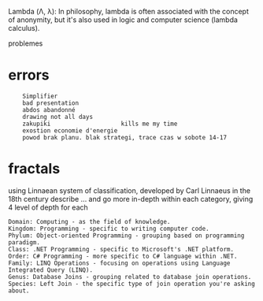 Lambda (Λ, λ): In philosophy, lambda is often associated with the concept of anonymity, but it's also used in logic and computer science (lambda calculus).

problemes

#   errors
        Simplifier
        bad presentation
        abdos abandonné
        drawing not all days
        zakupiki                    kills me my time
        exostion economie d'energie
        powod brak planu. blak strategi, trace czas w sobote 14-17


# fractals 
using Linnaean system of classification, developed by Carl Linnaeus in the 18th century
describe ...
and go more in-depth within each category, giving 4 level of depth for each 

    Domain: Computing - as the field of knowledge.
    Kingdom: Programming - specific to writing computer code.
    Phylum: Object-oriented Programming - grouping based on programming paradigm.
    Class: .NET Programming - specific to Microsoft's .NET platform.
    Order: C# Programming - more specific to C# language within .NET.
    Family: LINQ Operations - focusing on operations using Language Integrated Query (LINQ).
    Genus: Database Joins - grouping related to database join operations.
    Species: Left Join - the specific type of join operation you're asking about.